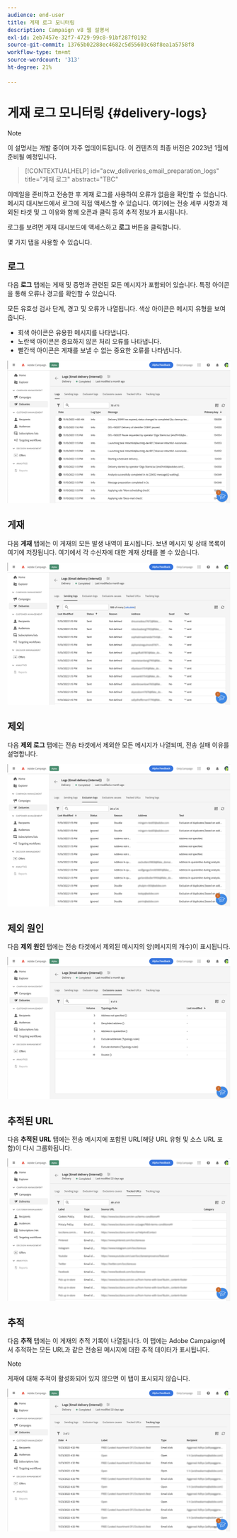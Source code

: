 ```yaml
---
audience: end-user
title: 게재 로그 모니터링
description: Campaign v8 웹 설명서
exl-id: 2eb7457e-32f7-4729-99c8-91bf287f0192
source-git-commit: 13765b02288ec4682c5d55603c68f8ea1a5758f8
workflow-type: tm+mt
source-wordcount: '313'
ht-degree: 21%

---
```


# 게재 로그 모니터링 {#delivery-logs}

>[!NOTE]
>
>이 설명서는 개발 중이며 자주 업데이트됩니다. 이 컨텐츠의 최종 버전은 2023년 1월에 준비될 예정입니다.

>[!CONTEXTUALHELP]
>id="acw_deliveries_email_preparation_logs"
>title="게재 로그"
>abstract="TBC"

이메일을 준비하고 전송한 후 게재 로그를 사용하여 오류가 없음을 확인할 수 있습니다. 메시지 대시보드에서 로그에 직접 액세스할 수 있습니다. 여기에는 전송 세부 사항과 제외된 타겟 및 그 이유와 함께 오픈과 클릭 등의 추적 정보가 표시됩니다.

로그를 보려면 게재 대시보드에 액세스하고 **로그** 버튼을 클릭합니다.

몇 가지 탭을 사용할 수 있습니다.

## 로그

다음 **로그** 탭에는 게재 및 증명과 관련된 모든 메시지가 포함되어 있습니다. 특정 아이콘을 통해 오류나 경고를 확인할 수 있습니다.

모든 유효성 검사 단계, 경고 및 오류가 나열됩니다. 색상 아이콘은 메시지 유형을 보여줍니다.

* 회색 아이콘은 유용한 메시지를 나타냅니다.
* 노란색 아이콘은 중요하지 않은 처리 오류를 나타냅니다.
* 빨간색 아이콘은 게재를 보낼 수 없는 중요한 오류를 나타냅니다.

![](assets/logs.png)

## 게재

다음 **게재** 탭에는 이 게재의 모든 발생 내역이 표시됩니다. 보낸 메시지 및 상태 목록이 여기에 저장됩니다. 여기에서 각 수신자에 대한 게재 상태를 볼 수 있습니다.

![](assets/logs2.png)

## 제외

다음 **제외 로그** 탭에는 전송 타겟에서 제외한 모든 메시지가 나열되며, 전송 실패 이유를 설명합니다.

![](assets/logs3.png)

## 제외 원인

다음 **제외 원인** 탭에는 전송 타겟에서 제외된 메시지의 양(메시지의 개수)이 표시됩니다.

![](assets/logs4.png)

## 추적된 URL

다음 **추적된 URL** 탭에는 전송 메시지에 포함된 URL(해당 URL 유형 및 소스 URL 포함)이 다시 그룹화됩니다.

![](assets/logs5.png)

## 추적

다음 **추적** 탭에는 이 게재의 추적 기록이 나열됩니다. 이 탭에는 Adobe Campaign에서 추적하는 모든 URL과 같은 전송된 메시지에 대한 추적 데이터가 표시됩니다.

>[!NOTE]
>
>게재에 대해 추적이 활성화되어 있지 않으면 이 탭이 표시되지 않습니다.

![](assets/logs6.png)
